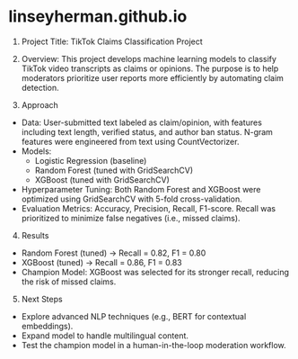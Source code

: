 # linseyherman.github.io
1. Project Title: TikTok Claims Classification Project
   
2. Overview: 
This project develops machine learning models to classify TikTok video transcripts as claims or opinions. The purpose is to help moderators prioritize user reports more efficiently by automating claim detection.

3. Approach
- Data: User-submitted text labeled as claim/opinion, with features including text length, verified status, and author ban status. N-gram features were engineered from text using CountVectorizer.
- Models:
  - Logistic Regression (baseline)
  - Random Forest (tuned with GridSearchCV)
  - XGBoost (tuned with GridSearchCV)
- Hyperparameter Tuning: Both Random Forest and XGBoost were optimized using GridSearchCV with 5-fold cross-validation.
- Evaluation Metrics: Accuracy, Precision, Recall, F1-score. Recall was prioritized to minimize false negatives (i.e., missed claims).

4. Results
- Random Forest (tuned) → Recall = 0.82, F1 = 0.80
- XGBoost (tuned) → Recall = 0.86, F1 = 0.83
- Champion Model: XGBoost was selected for its stronger recall, reducing the risk of missed claims.

5. Next Steps
- Explore advanced NLP techniques (e.g., BERT for contextual embeddings).
- Expand model to handle multilingual content.
- Test the champion model in a human-in-the-loop moderation workflow.
